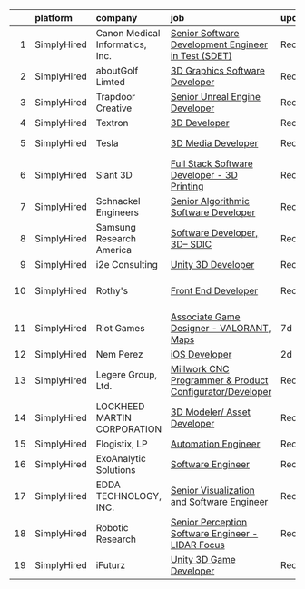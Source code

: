 

|    | platform    | company                         | job                                                                                                                                                               | update_time   | location             |
|---:|:------------|:--------------------------------|:------------------------------------------------------------------------------------------------------------------------------------------------------------------|:--------------|:---------------------|
|  1 | SimplyHired | Canon Medical Informatics, Inc. | [Senior Software Development Engineer in Test (SDET)](https://www.simplyhired.com/job/MwWKHQXzuFq2WIlLcG9Y2Ftj7BlqslOQYaSld2QsYbErxEDH7TN4_Q?q=3d+developer)      | Recently      | Minnetonka, MN       |
|  2 | SimplyHired | aboutGolf Limted                | [3D Graphics Software Developer](https://www.simplyhired.com/job/XEIz2YyxqmZ4G4GTX4B_MELMwcpG5yzvVNhYHmY0utWTseIatvC6Qw?q=3d+developer)                           | Recently      | United States        |
|  3 | SimplyHired | Trapdoor Creative               | [Senior Unreal Engine Developer](https://www.simplyhired.com/job/VcWCWHtjLMA3NItQmF-pp5chI5H-R1AzxKz_Y7ryC_LXd2DlzggXYQ?q=3d+developer)                           | Recently      | Lehi, UT             |
|  4 | SimplyHired | Textron                         | [3D Developer](https://www.simplyhired.com/job/npDzmEclCHZ1wnE9cbqk6xMxt5VfwkuLbSVOTQxwRii7d0oWYkabBA?q=3d+developer)                                             | Recently      | Remote               |
|  5 | SimplyHired | Tesla                           | [3D Media Developer](https://www.simplyhired.com/job/z1m_ZliKKIrYOQxoyuNlv5BTlbNmTu6Vn629wEoMDglY0nFAJv6HlQ?q=3d+developer)                                       | Recently      | Fremont, CA          |
|  6 | SimplyHired | Slant 3D                        | [Full Stack Software Developer - 3D Printing](https://www.simplyhired.com/job/-7feOO0H0k08LtQId--fvZ1u41ma5I06a-601i0E3KhuwKC2yRjZ2Q?q=3d+developer)              | Recently      | Boise, ID            |
|  7 | SimplyHired | Schnackel Engineers             | [Senior Algorithmic Software Developer](https://www.simplyhired.com/job/UYsJwwKhHmjs-ptQ_KHslyMUX7_Sej0o8qL11dsvSAY0hzhciPiKlg?q=3d+developer)                    | Recently      | Omaha, NE            |
|  8 | SimplyHired | Samsung Research America        | [Software Developer, 3D– SDIC](https://www.simplyhired.com/job/ZKeEdACfLb5diYpPMFOWAJEWk_EAxSwZyLLh9JRr0WeqUvQDQfdVvw?q=3d+developer)                             | Recently      | San Francisco, CA    |
|  9 | SimplyHired | i2e Consulting                  | [Unity 3D Developer](https://www.simplyhired.com/job/CU0ERh_y8LHB_UDTGXEUZbdN9dPcfm-bQYOR8ZlWsjmZZ1dutq414Q?q=3d+developer)                                       | Recently      | Remote               |
| 10 | SimplyHired | Rothy's                         | [Front End Developer](https://www.simplyhired.com/job/YilanpRhkh0oQQnLTJgv217cGjtrEdcLn-2gmWpoGmk2VVW0CKtSIA?q=3d+developer)                                      | Recently      | San Francisco, CA    |
| 11 | SimplyHired | Riot Games                      | [Associate Game Designer - VALORANT, Maps](https://www.simplyhired.com/job/rKu1M5Gau_nW1AeYC42O4GTgqIIFwTVFFzCh4SlabeUNctrKBSWz2Q?q=3d+developer)                 | 7d            | Los Angeles, CA      |
| 12 | SimplyHired | Nem Perez                       | [iOS Developer](https://www.simplyhired.com/job/WMruGVxLPv3Uo5kazwRW3tDviRzob2KGSENwy0Pn5j0grFR-Ns8aMA?q=3d+developer)                                            | 2d            | Remote               |
| 13 | SimplyHired | Legere Group, Ltd.              | [Millwork CNC Programmer & Product Configurator/Developer](https://www.simplyhired.com/job/-5mocmYvyEeOhtaCBurUw7nxXH53xZUyPqPCt69B7w2qgjYdZ6DiPw?q=3d+developer) | Recently      | Avon, CT             |
| 14 | SimplyHired | LOCKHEED MARTIN CORPORATION     | [3D Modeler/ Asset Developer](https://www.simplyhired.com/job/ytznfHbT7W4AJzaUZlN3Lkqq69PW2U0nu2mqUowTqAYKW9CC1Pzlcw?q=3d+developer)                              | Recently      | Orlando, FL          |
| 15 | SimplyHired | Flogistix, LP                   | [Automation Engineer](https://www.simplyhired.com/job/6GC-HzzryUbVnq283i-ig2D67-PRH45ddmIBXkqCniP-3fBYfk5VwQ?q=3d+developer)                                      | Recently      | Pampa, TX            |
| 16 | SimplyHired | ExoAnalytic Solutions           | [Software Engineer](https://www.simplyhired.com/job/K-OlWBg7a1gE9iOTtbcLBhtgP01G0nCGKEEtHAXJF085rsvz4IsQhQ?q=3d+developer)                                        | Recently      | Colorado Springs, CO |
| 17 | SimplyHired | EDDA TECHNOLOGY, INC.           | [Senior Visualization and Software Engineer](https://www.simplyhired.com/job/UUDS41Rcpxd8KsRMw4MXLqdTNmcE4-LNmrxSGYkVObMzbO3wBc6uNA?q=3d+developer)               | Recently      | Princeton, NJ        |
| 18 | SimplyHired | Robotic Research                | [Senior Perception Software Engineer - LIDAR Focus](https://www.simplyhired.com/job/aqesHYNw24F2ZL8wmRfPB2BgVTtDaFwV_NVKgEF85ADdkgcf9UFWDg?q=3d+developer)        | Recently      | Clarksburg, MD       |
| 19 | SimplyHired | iFuturz                         | [Unity 3D Game Developer](https://www.simplyhired.com/job/rKKooFdoLNypuJvT7UvRyB73g70dBVltiEJIa6g5-pd7jl3GfOJ1pQ?q=3d+developer)                                  | Recently      | Norcross, GA         |